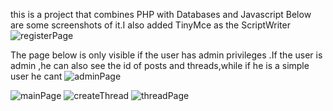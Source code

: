 this is a project that combines PHP with Databases and Javascript
Below are some screenshots of it.I also added TinyMce as the ScriptWriter 
![registerPage](https://github.com/GerasimatosG/Forum-Creation/assets/137752675/9e72f35d-26d0-4eb0-b147-62926c3851a7)

The page below is only visible if the user has admin privileges .If the user is admin ,he can also see the id of posts and threads,while if he is a simple user he cant
![adminPage](https://github.com/GerasimatosG/Forum-Creation/assets/137752675/0bfb421a-6a19-49ac-990f-f1bd2d5ace2d)

![mainPage](https://github.com/GerasimatosG/Forum-Creation/assets/137752675/2ef21044-f8fb-4cc5-8ee2-6b250c912fbb)
![createThread](https://github.com/GerasimatosG/Forum-Creation/assets/137752675/be7d77bb-7e83-44ca-9c8b-14ffac6233bb)
![threadPage](https://github.com/GerasimatosG/Forum-Creation/assets/137752675/5055d016-9df1-4820-9832-859663f8039a)
